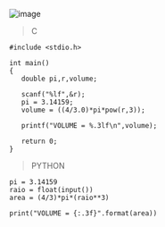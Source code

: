 ![image](https://github.com/lufffe/Beecrowd/assets/90646635/f9d45db7-ab01-4823-a759-45f4d2fb360c)

>C

    #include <stdio.h>

    int main() 
    {
       double pi,r,volume;

       scanf("%lf",&r);
       pi = 3.14159;
       volume = ((4/3.0)*pi*pow(r,3));
       
       printf("VOLUME = %.3lf\n",volume);

       return 0;
    }


>PYTHON

    pi = 3.14159
    raio = float(input())
    area = (4/3)*pi*(raio**3)

    print("VOLUME = {:.3f}".format(area))
